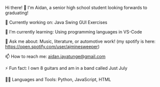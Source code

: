 Hi there! 👋
I'm Aidan, a senior high school student looking forwards to graduating!

🔭 Currently working on: Java Swing GUI Exercises 

🌱 I'm currently learning: Using programming languages in VS-Code

💬 Ask me about: Music, literature, or automotive work! (my spotify is here: https://open.spotify.com/user/ajminesweeper)

📫 How to reach me: aidan.jayatunge@gmail.com

⚡ Fun fact: I own 8 guitars and am in a band called Just July

👨‍💻 Languages and Tools: Python, JavaScript, HTML
